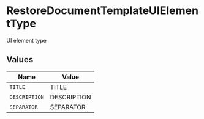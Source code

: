 # RestoreDocumentTemplateUIElementType

UI element type


## Values

| Name          | Value         |
| ------------- | ------------- |
| `TITLE`       | TITLE         |
| `DESCRIPTION` | DESCRIPTION   |
| `SEPARATOR`   | SEPARATOR     |